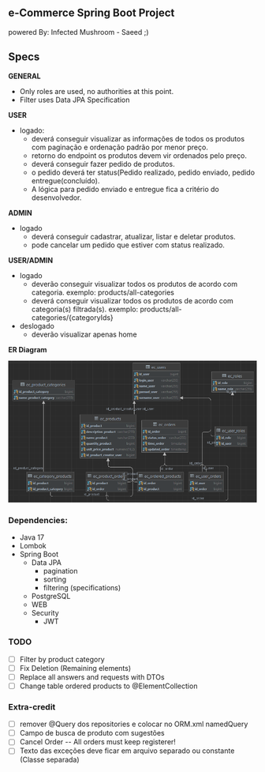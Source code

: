## e-Commerce Spring Boot Project

powered By: Infected Mushroom - Saeed ;)

## Specs
**GENERAL**
  - Only roles are used, no authorities at this point.
  - Filter uses Data JPA Specification

**USER**

- logado:
  - deverá conseguir visualizar as informações de todos os produtos com paginação e ordenação padrão por menor preço.
  - retorno do endpoint os produtos devem vir ordenados pelo preço.
  - deverá conseguir fazer pedido de produtos.
  - o pedido deverá ter status(Pedido realizado, pedido enviado, pedido entregue(concluído).
  - A lógica para pedido enviado e entregue fica a critério do desenvolvedor.
  
**ADMIN**
- logado
  - deverá conseguir cadastrar, atualizar, listar e deletar produtos.
  - pode cancelar um pedido que estiver com status realizado.


**USER/ADMIN**
- logado 
  - deverão conseguir visualizar todos os produtos de acordo com categoria. exemplo: products/all-categories
  - deverá conseguir visualizar todos os produtos de acordo com categoria(s) filtrada(s). exemplo: products/all-categories/{categoryIds}
- deslogado
  - deverão visualizar apenas home

**ER Diagram**

![ERD](src/main/resources/static/ERD.webp?raw=true "ERD")

### Dependencies:
- Java 17
- Lombok
- Spring Boot
  - Data JPA
    - pagination
    - sorting
    - filtering (specifications)
  - PostgreSQL
  - WEB
  - Security
    - JWT

### TODO
- [ ] Filter by product category
- [ ] Fix Deletion (Remaining elements)
- [ ] Replace all answers and requests with DTOs
- [ ] Change table ordered products to @ElementCollection

### Extra-credit
- [ ] remover @Query dos repositories e colocar no ORM.xml namedQuery    
- [ ] Campo de busca de produto com sugestões
- [ ] Cancel Order -- All orders must keep registerer!
- [ ] Texto das exceções deve ficar em arquivo separado ou constante (Classe separada)